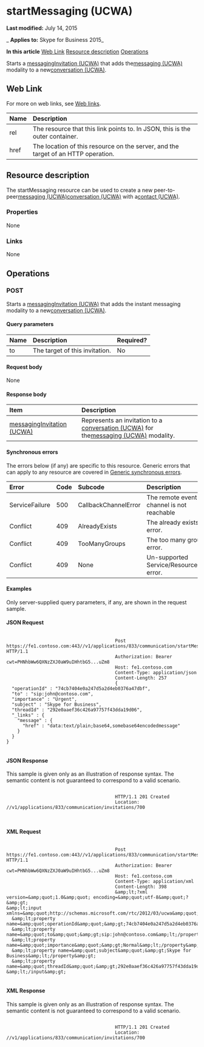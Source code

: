 
# startMessaging (UCWA)

 **Last modified:** July 14, 2015

 _ **Applies to:** Skype for Business 2015_

 **In this article**
[Web Link](#sectionSection0)
[Resource description](#sectionSection1)
[Operations](#sectionSection2)


Starts a [messagingInvitation (UCWA)](messagingInvitation_ref.md) that adds the[messaging (UCWA)](messaging_ref.md) modality to a new[conversation (UCWA)](conversation_ref.md). 

## Web Link
<a name="sectionSection0"> </a>

For more on web links, see [Web links](WebLinks.md).



|**Name**|**Description**|
|:-----|:-----|
|rel|The resource that this link points to. In JSON, this is the outer container.|
|href|The location of this resource on the server, and the target of an HTTP operation.|

## Resource description
<a name="sectionSection1"> </a>

 The startMessaging resource can be used to create a new peer-to-peer[messaging (UCWA)](messaging_ref.md)[conversation (UCWA)](conversation_ref.md) with a[contact (UCWA)](contact_ref.md). 


### Properties

None


### Links

None


## Operations
<a name="sectionSection2"> </a>




### POST

Starts a [messagingInvitation (UCWA)](messagingInvitation_ref.md) that adds the instant messaging modality to a new[conversation (UCWA)](conversation_ref.md).


#### Query parameters





|**Name**|**Description**|**Required?**|
|:-----|:-----|:-----|
|to|The target of this invitation.|No|

#### Request body

None


#### Response body



|**Item**|**Description**|
|:-----|:-----|
|[messagingInvitation (UCWA)](messagingInvitation_ref.md)|Represents an invitation to a [conversation (UCWA)](conversation_ref.md) for the[messaging (UCWA)](messaging_ref.md) modality.|

#### Synchronous errors

The errors below (if any) are specific to this resource. Generic errors that can apply to any resource are covered in [Generic synchronous errors](GenericSynchronousErrors.md).



|**Error**|**Code**|**Subcode**|**Description**|
|:-----|:-----|:-----|:-----|
|ServiceFailure|500|CallbackChannelError|The remote event channel is not reachable|
|Conflict|409|AlreadyExists|The already exists error.|
|Conflict|409|TooManyGroups|The too many groups error.|
|Conflict|409|None|Un-supported Service/Resource/API error.|

#### Examples

Only server-supplied query parameters, if any, are shown in the request sample.


#### JSON Request


```

										Post https://fe1.contoso.com:443//v1/applications/833/communication/startMessaging HTTP/1.1
										Authorization: Bearer cwt=PHNhbWw6QXNzZXJ0aW9uIHhtbG5...uZm8
										Host: fe1.contoso.com
										Content-Type: application/json
										Content-Length: 257
										{
  "operationId" : "74cb7404e0a247d5a2d4eb0376a47dbf",
  "to" : "sip:john@contoso.com",
  "importance" : "Urgent",
  "subject" : "Skype for Business",
  "threadId" : "292e0aaef36c426a97757f43dda19d06",
  "_links" : {
    "message" : {
      "href" : "data:text/plain;base64,somebase64encodedmessage"
    }
  }
}
									
```


#### JSON Response

This sample is given only as an illustration of response syntax. The semantic content is not guaranteed to correspond to a valid scenario.


```

										HTTP/1.1 201 Created
										Location: //v1/applications/833/communication/invitations/700
										
									
```


#### XML Request


```

										Post https://fe1.contoso.com:443//v1/applications/833/communication/startMessaging HTTP/1.1
										Authorization: Bearer cwt=PHNhbWw6QXNzZXJ0aW9uIHhtbG5...uZm8
										Host: fe1.contoso.com
										Content-Type: application/xml
										Content-Length: 398
										&amp;lt;?xml version=&amp;quot;1.0&amp;quot; encoding=&amp;quot;utf-8&amp;quot;?&amp;gt;
&amp;lt;input xmlns=&amp;quot;http://schemas.microsoft.com/rtc/2012/03/ucwa&amp;quot;&amp;gt;
  &amp;lt;property name=&amp;quot;operationId&amp;quot;&amp;gt;74cb7404e0a247d5a2d4eb0376a47dbf&amp;lt;/property&amp;gt;
  &amp;lt;property name=&amp;quot;to&amp;quot;&amp;gt;sip:john@contoso.com&amp;lt;/property&amp;gt;
  &amp;lt;property name=&amp;quot;importance&amp;quot;&amp;gt;Normal&amp;lt;/property&amp;gt;
  &amp;lt;property name=&amp;quot;subject&amp;quot;&amp;gt;Skype for Business&amp;lt;/property&amp;gt;
  &amp;lt;property name=&amp;quot;threadId&amp;quot;&amp;gt;292e0aaef36c426a97757f43dda19d06&amp;lt;/property&amp;gt;
&amp;lt;/input&amp;gt;
									
```


#### XML Response

This sample is given only as an illustration of response syntax. The semantic content is not guaranteed to correspond to a valid scenario.


```

										HTTP/1.1 201 Created
										Location: //v1/applications/833/communication/invitations/700
										
									
```

